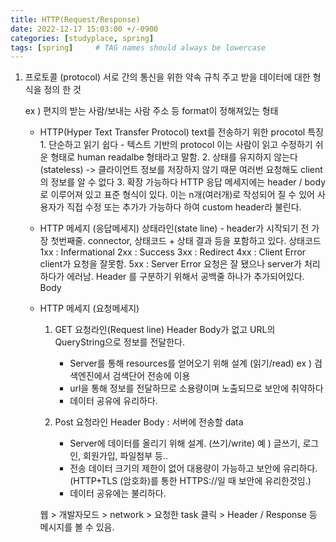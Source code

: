 ```yaml
---
title: HTTP(Request/Response)
date: 2022-12-17 15:03:00 +/-0900
categories: [studyplace, spring]
tags: [spring]     # TAG names should always be lowercase
---
```



1. 프로토콜 (protocol)
    서로 간의 통신을 위한 약속 규칙
    주고 받을 데이터에 대한 형식을 정의 한 것

    ex ) 편지의 받는 사람/보내는 사람 주소 등 format이 정해져있는 형태

    - HTTP(Hyper Text Transfer Protocol)
        text를 전송하기 위한 procotol
            특징 
                1. 단순하고 읽기 쉽다 - 텍스트 기반의 protocol
                이는 사람이 읽고 수정하기 쉬운 형태로 human readalbe 형태라고 말함.
                2. 상태를 유지하지 않는다(stateless) -> 클라이언트 정보를 저장하지 않기 때문
                여러번 요청해도 client의 정보를 알 수 없다
                3. 확장 가능하다 
                    HTTP 응답 메세지에는 header / body로 이루어져 있고 표준 형식이 있다. 
                    이는 n개(여러개)로 작성되어 질 수 있어 사용자가 직접 수정 또는 추가가 가능하다 하여 custom header라 불린다.
                
    - HTTP 메세지 (응답메세지)
        상태라인(state line) - header가 시작되기 전 가장 첫번째줄. connector, 상태코드 + 상태 결과 등을 포함하고 있다.
            상태코드 
                1xx :   Infermational
                2xx :   Success
                3xx :   Redirect
                4xx :   Client Error
                    client가 요청을 잘못함.
                5xx :   Server Error
                    요청은 잘 됐으나 server가 처리하다가 에러남.
        Header
            를 구분하기 위해서 공백줄 하나가 추가되어있다.
        Body

    - HTTP 메세지 (요청메세지)
        1. GET
            요청라인(Request line)
            Header
            Body가 없고 URL의 QueryString으로 정보를 전달한다.
          
          
            - Server를 통해 resources를 얻어오기 위해 설계 (읽기/read)
            ex ) 검색엔진에서 검색단어 전송에 이용 
            - url을 통해 정보를 전달하므로 소용량이며 노출되므로 보안에 취약하다 
            - 데이터 공유에 유리하다.
            
        2. Post
            요청라인
            Header
            Body  : 서버에 전송할 data
           
           
            - Server에 데이터를 올리기 위해 설계. (쓰기/write)
            예 ) 글쓰기, 로그인, 회원가입, 파일첨부 등..
            - 전송 데이터 크기의 제한이 없어 대용량이 가능하고 보안에 유리하다. (HTTP+TLS (암호화)를 통한 HTTPS://일 때 보안에 유리한것임.)
            - 데이터 공유에는 불리하다.

        웹 > 개발자모드 > network > 요청한 task  클릭 > Header / Response 등 메시지를 볼 수 있음.